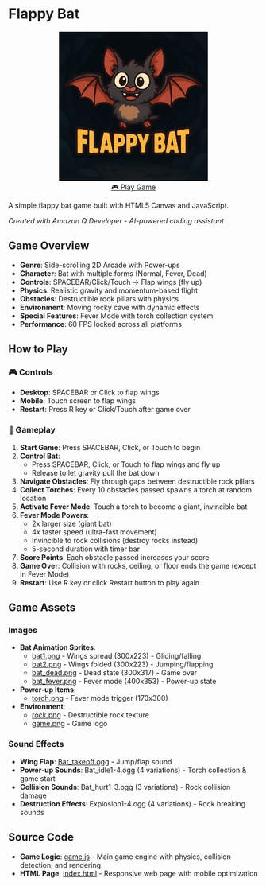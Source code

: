 # Flappy Bat

<div align="center">
  <a href="https://nalbam.github.io/flappy-bat/">
    <img src="./docs/images/game.png" alt="Flappy Bat Logo" width="300">
  </a>
  <br>
  <a href="https://nalbam.github.io/flappy-bat/">🎮 Play Game</a>
</div>

A simple flappy bat game built with HTML5 Canvas and JavaScript.

*Created with Amazon Q Developer - AI-powered coding assistant*

## Game Overview

- **Genre**: Side-scrolling 2D Arcade with Power-ups
- **Character**: Bat with multiple forms (Normal, Fever, Dead)
- **Controls**: SPACEBAR/Click/Touch → Flap wings (fly up)
- **Physics**: Realistic gravity and momentum-based flight
- **Obstacles**: Destructible rock pillars with physics
- **Environment**: Moving rocky cave with dynamic effects
- **Special Features**: Fever Mode with torch collection system
- **Performance**: 60 FPS locked across all platforms

## How to Play

### 🎮 Controls
- **Desktop**: SPACEBAR or Click to flap wings
- **Mobile**: Touch screen to flap wings
- **Restart**: Press R key or Click/Touch after game over

### 🎯 Gameplay
1. **Start Game**: Press SPACEBAR, Click, or Touch to begin
2. **Control Bat**:
   - Press SPACEBAR, Click, or Touch to flap wings and fly up
   - Release to let gravity pull the bat down
3. **Navigate Obstacles**: Fly through gaps between destructible rock pillars
4. **Collect Torches**: Every 10 obstacles passed spawns a torch at random location
5. **Activate Fever Mode**: Touch a torch to become a giant, invincible bat
6. **Fever Mode Powers**:
   - 2x larger size (giant bat)
   - 4x faster speed (ultra-fast movement)
   - Invincible to rock collisions (destroy rocks instead)
   - 5-second duration with timer bar
7. **Score Points**: Each obstacle passed increases your score
8. **Game Over**: Collision with rocks, ceiling, or floor ends the game (except in Fever Mode)
9. **Restart**: Use R key or click Restart button to play again

## Game Assets

### Images
- **Bat Animation Sprites**:
  - [bat1.png](./images/bat1.png) - Wings spread (300x223) - Gliding/falling
  - [bat2.png](./images/bat2.png) - Wings folded (300x223) - Jumping/flapping
  - [bat_dead.png](./images/bat_dead.png) - Dead state (300x317) - Game over
  - [bat_fever.png](./images/bat_fever.png) - Fever mode (400x353) - Power-up state
- **Power-up Items**:
  - [torch.png](./images/torch.png) - Fever mode trigger (170x300)
- **Environment**:
  - [rock.png](./images/rock.png) - Destructible rock texture
  - [game.png](./images/game.png) - Game logo

### Sound Effects
- **Wing Flap**: [Bat_takeoff.ogg](./sounds/Bat_takeoff.ogg) - Jump/flap sound
- **Power-up Sounds**: Bat_idle1-4.ogg (4 variations) - Torch collection & game start
- **Collision Sounds**: Bat_hurt1-3.ogg (3 variations) - Rock collision damage
- **Destruction Effects**: Explosion1-4.ogg (4 variations) - Rock breaking sounds

## Source Code

- **Game Logic**: [game.js](./game.js) - Main game engine with physics, collision detection, and rendering
- **HTML Page**: [index.html](./index.html) - Responsive web page with mobile optimization
